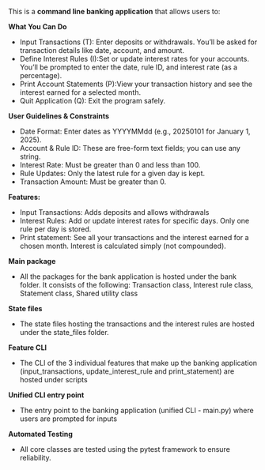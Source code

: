 This is a **command line banking application** that allows users to:

**What You Can Do**
- Input Transactions (T): Enter deposits or withdrawals. You’ll be asked for transaction details like date, account, and amount.
- Define Interest Rules (I):Set or update interest rates for your accounts. You’ll be prompted to enter the date, rule ID, and interest rate (as a percentage).
- Print Account Statements (P):View your transaction history and see the interest earned for a selected month.
- Quit Application (Q): Exit the program safely.

**User Guidelines & Constraints**
- Date Format: Enter dates as YYYYMMdd (e.g., 20250101 for January 1, 2025).
- Account & Rule ID: These are free-form text fields; you can use any string.
- Interest Rate: Must be greater than 0 and less than 100.
- Rule Updates: Only the latest rule for a given day is kept.
- Transaction Amount: Must be greater than 0.

**Features:**
- Input Transactions: Adds deposits and allows withdrawals
- Interest Rules: Add or update interest rates for specific days. Only one rule per day is stored.
- Print statement: See all your transactions and the interest earned for a chosen month. Interest is calculated simply (not compounded).

**Main package**
- All the packages for the bank application is hosted under the bank folder. It consists of the following: Transaction class, Interest rule class, Statement class, Shared utility class 

**State files**
- The state files hosting the transactions and the interest rules are hosted under the state_files folder.

**Feature CLI**
- The CLI of the 3 individual features that make up the banking application (input_transactions, update_interest_rule and print_statement) are hosted under scripts

**Unified CLI entry point**
- The entry point to the banking application (unified CLI - main.py) where users are prompted for inputs

**Automated Testing**
- All core classes are tested using the pytest framework to ensure reliability. 

